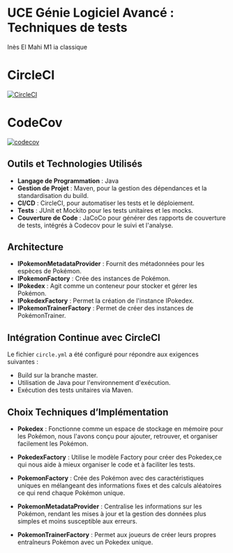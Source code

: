 # UCE Génie Logiciel Avancé : Techniques de tests


Inès El Mahi
M1 ia classique

# CircleCI
[![CircleCI](https://dl.circleci.com/status-badge/img/gh/InesElMahi/ceri-m1-techniques-de-test/tree/master.svg?style=svg)](https://dl.circleci.com/status-badge/redirect/gh/InesElMahi/ceri-m1-techniques-de-test/tree/master)

# CodeCov
[![codecov](https://codecov.io/gh/InesElMahi/ceri-m1-techniques-de-test/graph/badge.svg?token=EPOYW3G6KB)](https://codecov.io/gh/InesElMahi/ceri-m1-techniques-de-test)


## Outils et Technologies Utilisés

- **Langage de Programmation** : Java
- **Gestion de Projet** : Maven, pour la gestion des dépendances et la standardisation du build.
- **CI/CD** : CircleCI, pour automatiser les tests et le déploiement.
- **Tests** : JUnit et Mockito pour les tests unitaires et les mocks.
- **Couverture de Code** : JaCoCo pour générer des rapports de couverture de tests, intégrés à Codecov pour le suivi et l'analyse.

## Architecture

- **IPokemonMetadataProvider** : Fournit des métadonnées pour les espèces de Pokémon.
- **IPokemonFactory** : Crée des instances de Pokémon.
- **IPokedex** : Agit comme un conteneur pour stocker et gérer les Pokémon.
- **IPokedexFactory** : Permet la création de l'instance IPokedex.
- **IPokemonTrainerFactory** : Permet de créer des instances de PokémonTrainer.

## Intégration Continue avec CircleCI

Le fichier `circle.yml` a été configuré pour répondre aux exigences suivantes :

- Build sur la branche master.
- Utilisation de Java pour l'environnement d'exécution.
- Exécution des tests unitaires via Maven.

## Choix Techniques d’Implémentation

- **Pokedex** : Fonctionne comme un espace de stockage en mémoire pour les Pokémon, nous l'avons conçu pour ajouter, retrouver, et organiser facilement les Pokémon. 

- **PokedexFactory** : Utilise le modèle Factory pour créer des Pokedex,ce qui nous aide à mieux organiser le code et à faciliter les tests.

- **PokemonFactory** : Crée des Pokémon avec des caractéristiques uniques en mélangeant des informations fixes et des calculs aléatoires ce qui rend chaque Pokémon unique.

- **PokemonMetadataProvider** : Centralise les informations sur les Pokémon, rendant les mises à jour et la gestion des données plus simples et moins susceptible aux erreurs.

- **PokemonTrainerFactory** : Permet aux joueurs de créer leurs propres entraîneurs Pokémon avec un Pokedex unique. 

